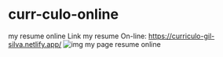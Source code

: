 # curr-culo-online
my resume online
Link my resume On-line: https://curriculo-gil-silva.netlify.app/
![img my page resume online](https://github.com/user-attachments/assets/efd77952-3c97-43c2-82dc-a873773dbd02)
